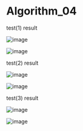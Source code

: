 # Algorithm_04
test(1) result

![image](https://user-images.githubusercontent.com/107354874/173246106-376996bd-a7c3-4628-8a8e-27786ef9c686.png)

![image](https://user-images.githubusercontent.com/107354874/173245864-8ed4da7e-87d4-4302-8737-77c51aee7b8c.png)

test(2) result

![image](https://user-images.githubusercontent.com/107354874/173246106-376996bd-a7c3-4628-8a8e-27786ef9c686.png)

![image](https://user-images.githubusercontent.com/107354874/173246176-bd6af06f-3804-4ec2-ba0a-f2ddd2db7e41.png)

test(3) result

![image](https://user-images.githubusercontent.com/107354874/173246232-a71e1710-8b9a-4eb0-a3f2-4d66172fa95a.png)

![image](https://user-images.githubusercontent.com/107354874/173246287-a652fb6d-e4f3-4be0-a579-94152bc64767.png)

